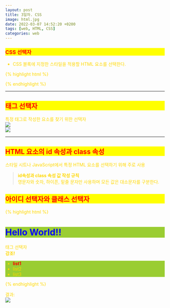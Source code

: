 ```yaml
---
layout: post
title: 3일차. CSS
image: html.jpg
date: 2022-03-07 14:52:20 +0200
tags: [web, HTML, CSS]
categories: web
---
```


### CSS 선택자
- CSS 블록에 지정한 스타일을 적용할 HTML 요소를 선택한다.

{% highlight html %}
<style>
    /* 스타일 시트에서의 주석 표기방법 */
    /* -----------------------------*/
    
    h1 {
        color: blue;
        background-color: green;
    }
    /* 선택자에서 쉼표(,)를 사용하면 (또는)OR의 의미를 가진다*/
    h2, h3 {
        color: red;
        background-color: yellow;
    }
    /* (*)는 전체 선택자이며 돔에 있는 모든 요소를 나타낸다. 하지만 쓰지 않는다 */
    * {
        color: gold;
    }
</style>
{% endhighlight %}
<hr>

## 태그 선택자
특정 태그로 작성한 요소를 찾기 위한 선택자<br>
![]({{site.baseurl}}/images/web/20220307/20220307-1.png)<br>
![]({{site.baseurl}}/images/web/20220307/20220307-2.png)<br>
<hr>

## HTML 요소의 id 속성과 class 속성
스타일 시트나 JavaScript에서 특정 HTML 요소를 선택하기 위해 주로 사용
> <strong>id속성과 class 속성 값 작성 규칙</strong><br> 
영문자와 숫자, 하이픈, 밑줄 문자만 사용하며 모든 값은 대소문자를 구분한다.  


## 아이디 선택자와 클래스 선택자
{% highlight html %}
<!DOCTYPE html>
<html>
    <head>
        <meta charset="utf-8">
        <title>title</title>
        <style>
            /* id선택자는 #을 붙인다.*/
            /* 아이디 속성의 값이 test1인 요소를 찾는다. */
            #test1 {
                color: blue;
            }
            /* class선택자는 .을 붙인다.*/
            /* 클래스 속성의 값이 test2인 요소를 찾는다. */
            .test2 {
                background-color: yellowgreen;
            }
            /* 클래스 선택자에서 strong 태그로 작성된 요소와 클래스 속성 test3를 AND로 한다.*/
            strong.test3 {
                color: red;
            }
        </style>
    </head>
    <body>
        <h1 id="test1" class=" test2">Hello World!!</h1>
        <p>
            태그 선택자<br>
            <strong>강조!</strong>
            <ul class="test2">
                <li><strong class="test3">list1</strong></li>
                <li>list2</li>
                <li>list3</li>
            </ul>
        </p>
    </body>
</html>
{% endhighlight %}

결과: <br>
![]({{site.baseurl}}/images/web/20220307/20220307-3.png)<br>





